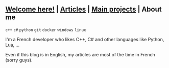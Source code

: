 ## [Welcome here!](index.md) | [Articles](articles.md) | [Main projects](projects.md) | About me
`c++` `c#` `python` `git` `docker` `windows` `linux`

I'm a French developer who likes C++, C# and other languages like Python, Lua, ...

Even if this blog is in English, my articles are most of the time in French (sorry guys).
